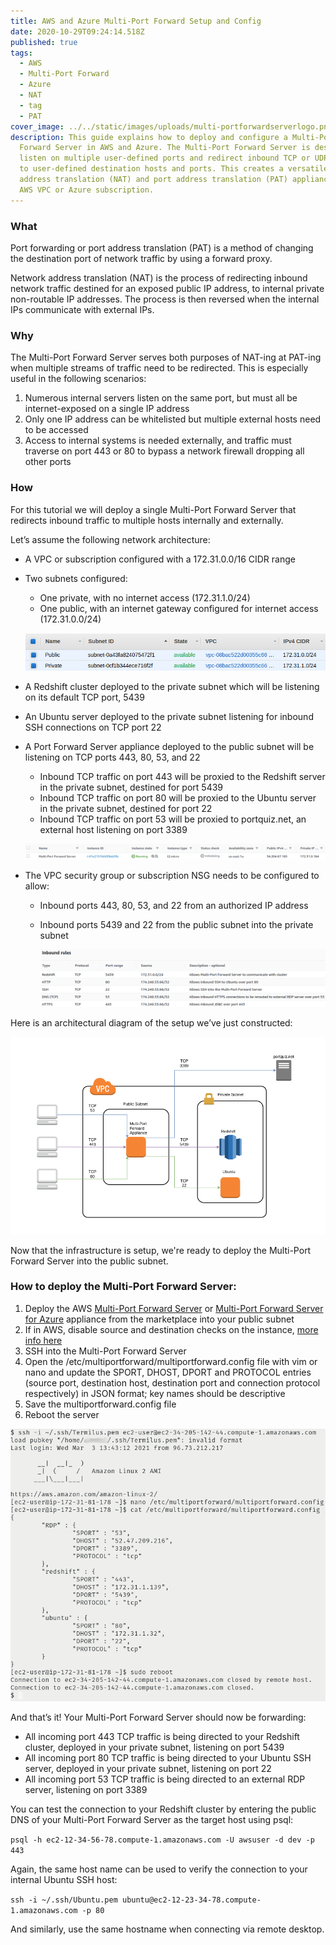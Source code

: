 ```yaml
---
title: AWS and Azure Multi-Port Forward Setup and Config
date: 2020-10-29T09:24:14.518Z
published: true
tags:
  - AWS
  - Multi-Port Forward
  - Azure
  - NAT
  - tag
  - PAT
cover_image: ../../static/images/uploads/multi-portforwardserverlogo.png
description: This guide explains how to deploy and configure a Multi-Port
  Forward Server in AWS and Azure. The Multi-Port Forward Server is designed to
  listen on multiple user-defined ports and redirect inbound TCP or UDP traffic
  to user-defined destination hosts and ports. This creates a versatile network
  address translation (NAT) and port address translation (PAT) appliance in your
  AWS VPC or Azure subscription.
---
```

### **What**

Port forwarding or port address translation (PAT) is a method of changing the destination port of network traffic by using a forward proxy.

Network address translation (NAT) is the process of redirecting inbound network traffic destined for an exposed public IP address, to internal private non-routable IP addresses. The process is then reversed when the internal IPs communicate with external IPs.

### **Why**

The Multi-Port Forward Server serves both purposes of NAT-ing at PAT-ing when multiple streams of traffic need to be redirected. This is especially useful in the following scenarios:

1. Numerous internal servers listen on the same port, but must all be internet-exposed on a single IP address
2. Only one IP address can be whitelisted but multiple external hosts need to be accessed
3. Access to internal systems is needed externally, and traffic must traverse on port 443 or 80 to bypass a network firewall dropping all other ports

### **How**

For this tutorial we will deploy a single Multi-Port Forward Server that redirects inbound traffic to multiple hosts internally and externally.

Let’s assume the following network architecture:

* A VPC or subscription configured with a 172.31.0.0/16 CIDR range
* Two subnets configured:

  * One private, with no internet access (172.31.1.0/24)
  * One public, with an internet gateway configured for internet access (172.31.0.0/24)

  ![Subnets](../../static/images/uploads/portforward-subnets.png)
* A Redshift cluster deployed to the private subnet which will be listening on its default TCP port, 5439
* An Ubuntu server deployed to the private subnet listening for inbound SSH connections on TCP port 22
* A Port Forward Server appliance deployed to the public subnet will be listening on TCP ports 443, 80, 53, and 22

  * Inbound TCP traffic on port 443 will be proxied to the Redshift server in the private subnet, destined for port 5439
  * Inbound TCP traffic on port 80 will be proxied to the Ubuntu server in the private subnet, destined for port 22
  * Inbound TCP traffic on port 53 will be proxied to portquiz.net, an external host listening on port 3389

  ![Deployed Multi-Port Forward Server](../../static/images/uploads/deployedmultiportforwardserver.png)
* The VPC security group or subscription NSG needs to be configured to allow:

  * Inbound ports 443, 80, 53, and 22 from an authorized IP address
  * Inbound ports 5439 and 22 from the public subnet into the private subnet

    ![VPC Security Group](../../static/images/uploads/multivpcsecuritygroup.png)

Here is an architectural diagram of the setup we’ve just constructed:

![Multi-Port Forward Diagram](../../static/images/uploads/multi-portforwarddiagram.png)

Now that the infrastructure is setup, we're ready to deploy the Multi-Port Forward Server into the public subnet.

### How to deploy the Multi-Port Forward Server:

1. Deploy the AWS [Multi-Port Forward Server](https://aws.amazon.com/marketplace/pp/B086QWQQXX/?ref=_ptnr_termilus_ampfsc) or [Multi-Port Forward Server for Azure](https://azuremarketplace.microsoft.com/en-us/marketplace/apps/fatalsecurity1604924013537.multi-port-forward-server?tab=Overview) appliance from the marketplace into your public subnet
2. If in AWS, disable source and destination checks on the instance, [more info here](https://docs.aws.amazon.com/vpc/latest/userguide/VPC_NAT_Instance.html#EIP_Disable_SrcDestCheck)
3. SSH into the Multi-Port Forward Server
4. Open the /etc/multiportforward/​multiportforward.config file with vim or nano and update the SPORT, DHOST, DPORT and PROTOCOL entries (source port, destination host, destination port and connection protocol respectively) in JSON format; key names should be descriptive
5. Save the multiportforward.config file
6. Reboot the server

![Multi-Port Forwarding Working](../../static/images/uploads/multi-portforwardserversetup.png)

And that’s it! Your Multi-Port Forward Server should now be forwarding:

* All incoming port 443 TCP traffic is being directed to your Redshift cluster, deployed in your private subnet, listening on port 5439
* All incoming port 80 TCP traffic is being directed to your Ubuntu SSH server, deployed in your private subnet, listening on port 22
* All incoming port 53 TCP traffic is being directed to an external RDP server, listening on port 3389

You can test the connection to your Redshift cluster by entering the public DNS of your Multi-Port Forward Server as the target host using psql:

`psql -h ec2-12-34-56-78.compute-1.amazonaws.com -U awsuser -d dev -p 443`

Again, the same host name can be used to verify the connection to your internal Ubuntu SSH host:

`ssh -i ~/.ssh/Ubuntu.pem ubuntu@ec2-12-23-34-78.compute-1.amazonaws.com -p 80`

And similarly, use the same hostname when connecting via remote desktop.